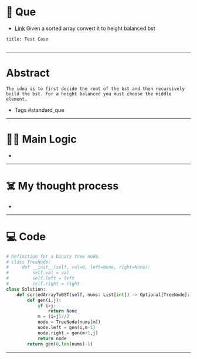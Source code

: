 # 🧩 Que
- [Link](https://leetcode.com/problems/convert-sorted-array-to-binary-search-tree/)
Given a sorted array convert it to height balanced bst
```ad-question
title: Test Case


```

---
# Abstract
```ad-abstract
The idea is to first decide the root of the bst and then recursively build the bst. For a height balanced you must choose the middle element.
```

- Tags #standard_que 
--- 
# 🕵️‍♂️ Main Logic
- 

---
# ☠️ My thought process
- 
---

# 💻 Code
```python
# Definition for a binary tree node.
# class TreeNode:
#     def __init__(self, val=0, left=None, right=None):
#         self.val = val
#         self.left = left
#         self.right = right
class Solution:
    def sortedArrayToBST(self, nums: List[int]) -> Optional[TreeNode]:
        def gen(i,j):
            if i>j:
                return None
            m = (i+j)//2
            node = TreeNode(nums[m])
            node.left = gen(i,m-1)
            node.right = gen(m+1,j)
            return node
        return gen(0,len(nums)-1)
```
---
